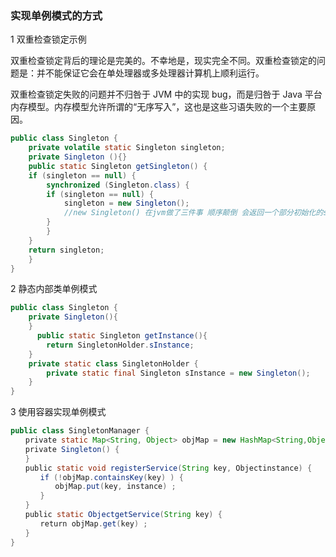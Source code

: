 

### 实现单例模式的方式


1 双重检查锁定示例

双重检查锁定背后的理论是完美的。不幸地是，现实完全不同。双重检查锁定的问题是：并不能保证它会在单处理器或多处理器计算机上顺利运行。

双重检查锁定失败的问题并不归咎于 JVM 中的实现 bug，而是归咎于 Java 平台内存模型。内存模型允许所谓的“无序写入”，这也是这些习语失败的一个主要原因。



```java
public class Singleton {  
    private volatile static Singleton singleton;  
    private Singleton (){}  
    public static Singleton getSingleton() {  
    if (singleton == null) {  
        synchronized (Singleton.class) {  
        if (singleton == null) {  
            singleton = new Singleton();  
            //new Singleton() 在jvm做了三件事 顺序颠倒 会返回一个部分初始化的singleton对象 所以会出现问题
        }  
        }  
    }  
    return singleton;  
    }  
}

```


2 静态内部类单例模式

```java
public class Singleton { 
    private Singleton(){
    }
      public static Singleton getInstance(){  
        return SingletonHolder.sInstance;  
    }  
    private static class SingletonHolder {  
        private static final Singleton sInstance = new Singleton();  
    }  
}

```


3 使用容器实现单例模式

```java
public class SingletonManager { 
　　private static Map<String, Object> objMap = new HashMap<String,Object>();
　　private Singleton() { 
　　}
　　public static void registerService(String key, Objectinstance) {
　　　　if (!objMap.containsKey(key) ) {
　　　　　　objMap.put(key, instance) ;
　　　　}
　　}
　　public static ObjectgetService(String key) {
　　　　return objMap.get(key) ;
　　}
}

```
